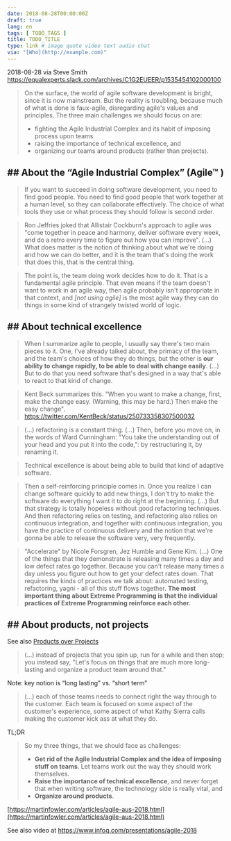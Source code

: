 ```yaml
---
date: 2018-08-28T00:00:00Z
draft: true
lang: en
tags: [ TODO_TAGS ]
title: TODO_TITLE
type: link # image quote video text audio chat
via: "[Who](http://example.com)"
---
```



2018-08-28 via Steve Smith
https://equalexperts.slack.com/archives/C1G2EUEER/p1535454102000100

> On the surface, the world of agile software development is bright, since it is now mainstream. But the reality is troubling, because much of what is done is faux-agile, disregarding agile's values and principles. 
> The three main challenges we should focus on are: 
> - fighting the Agile Industrial Complex and its habit of imposing process upon teams
> - raising the importance of technical excellence, and
> - organizing our teams around products (rather than projects).

## ## About the “Agile Industrial Complex” (Agile™ )

> If you want to succeed in doing software development, you need to find good people. You need to find good people that work together at a human level, so they can collaborate effectively. The choice of what tools they use or what process they should follow is second order.

> Ron Jeffries joked that Allistair Cockburn's approach to agile was "come together in peace and harmony, deliver software every week, and do a retro every time to figure out how you can improve".
> (…)
> What does matter is the notion of thinking about what we're doing and how we can do better, and it is the team that's doing the work that does this, that is the central thing.

> The point is, the team doing work decides how to do it. That is a fundamental agile principle. That even means if the team doesn't want to work in an agile way, then agile probably isn't appropriate in that context, and _[not using agile]_ is the most agile way they can do things in some kind of strangely twisted world of logic.

## ## About technical excellence

> When I summarize agile to people, I usually say there's two main pieces to it. One, I've already talked about, the primacy of the team, and the team's choices of how they do things, but the other is ****our ability to change rapidly, to be able to deal with change easily****.
> (…)
> But to do that you need software that's designed in a way that's able to react to that kind of change.

> Kent Beck summarizes this. "When you want to make a change, first, make the change easy. (Warning, this may be hard.) Then make the easy change".
https://twitter.com/KentBeck/status/250733358307500032

> (…) refactoring is a constant thing. (…) Then, before you move on, in the words of Ward Cunningham: "You take the understanding out of your head and you put it into the code,": by restructuring it, by renaming it.

> Technical excellence is about being able to build that kind of adaptive software.

> Then a self-reinforcing principle comes in. Once you realize I can change software quickly to add new things, I don't try to make the software do everything I want it to do right at the beginning. (…) But that strategy is totally hopeless without good refactoring techniques. And then refactoring relies on testing, and refactoring also relies on continuous integration, and together with continuous integration, you have the practice of continuous delivery and the notion that we're gonna be able to release the software very, very frequently.

> "Accelerate" by Nicole Forsgren, Jez Humble and Gene Kim. (…) One of the things that they demonstrate is releasing many times a day and low defect rates go together. Because you can't release many times a day unless you figure out how to get your defect rates down. That requires the kinds of practices we talk about: automated testing, refactoring, yagni - all of this stuff flows together. ****The most important thing about Extreme Programming is that the individual practices of Extreme Programming reinforce each other.****

## ## About products, not projects
See also [Products over Projects](https://martinfowler.com/articles/products-over-projects.html)

> (…) instead of projects that you spin up, run for a while and then stop; you instead say, "Let's focus on things that are much more long-lasting and organize a product team around that."

Note: key notion is “long lasting” vs. “short term”

> (…) each of those teams needs to connect right the way through to the customer. Each team is focused on some aspect of the customer's experience, some aspect of what Kathy Sierra calls making the customer kick ass at what they do.

TL;DR

> So my three things, that we should face as challenges:
> - **Get rid of the Agile Industrial Complex and the idea of imposing stuff on teams**. Let teams work out the way they should work themselves.
> - **Raise the importance of technical excellence**, and never forget that when writing software, the technology side is really vital, and
> - **Organize around products**.

[https://martinfowler.com/articles/agile-aus-2018.html](https://martinfowler.com/articles/agile-aus-2018.html)

See also video at https://www.infoq.com/presentations/agile-2018
